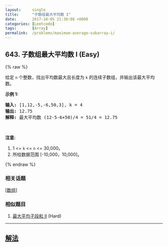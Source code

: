 ```yaml
---
layout:     single
title:      "子数组最大平均数 I"
date:       2017-10-05 21:30:00 +0800
categories: [Leetcode]
tags:       [Array]
permalink:  /problems/maximum-average-subarray-i/
---
```


## 643. 子数组最大平均数 I (Easy)

{% raw %}

<p>给定 <code>n</code> 个整数，找出平均数最大且长度为 <code>k</code> 的连续子数组，并输出该最大平均数。</p>

<p><strong>示例 1:</strong></p>

<pre><strong>输入:</strong> [1,12,-5,-6,50,3], k = 4
<strong>输出:</strong> 12.75
<strong>解释:</strong> 最大平均数 (12-5-6+50)/4 = 51/4 = 12.75
</pre>

<p>&nbsp;</p>

<p><strong>注意:</strong></p>

<ol>
	<li>1 &lt;= <code>k</code> &lt;= <code>n</code> &lt;= 30,000。</li>
	<li>所给数据范围 [-10,000，10,000]。</li>
</ol>

{% endraw %}

### 相关话题
  [[数组](https://github.com/openset/leetcode/tree/master/tag/array/README.md)]

### 相似题目
  1. [最大平均子段和 II](/problems/maximum-average-subarray-ii) (Hard)

---

## [解法](https://github.com/openset/leetcode/tree/master/problems/maximum-average-subarray-i)
